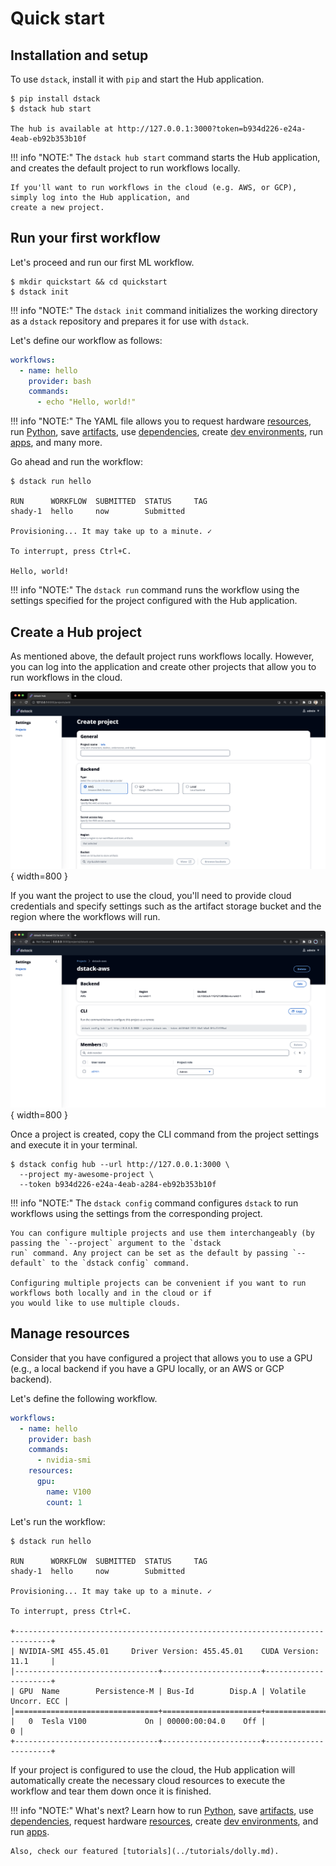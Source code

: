 # Quick start

## Installation and setup

To use `dstack`, install it with `pip` and start the Hub application.

<div class="termy">

```shell
$ pip install dstack
$ dstack hub start

The hub is available at http://127.0.0.1:3000?token=b934d226-e24a-4eab-eb92b353b10f
```

</div>

!!! info "NOTE:"
    The `dstack hub start` command starts the Hub application,
    and creates the default project to run workflows locally.

    If you'll want to run workflows in the cloud (e.g. AWS, or GCP), simply log into the Hub application, and 
    create a new project.

## Run your first workflow

Let's proceed and run our first ML workflow.

<div class="termy">

```shell
$ mkdir quickstart && cd quickstart
$ dstack init
```

</div>

!!! info "NOTE:"
    The `dstack init` command initializes the working directory as a `dstack` repository
    and prepares it for use with `dstack`.

Let's define our workflow as follows:

<div editor-title=".dstack/workflows/hello.yaml"> 

```yaml
workflows:
  - name: hello
    provider: bash
    commands:
      - echo "Hello, world!"
```

</div>

!!! info "NOTE:"
    The YAML file allows you to request hardware [resources](usage/resources.md), run [Python](usage/python.md),
    save [artifacts](usage/artifacts.md), use [dependencies](usage/deps.md), create [dev environments](usage/dev-environments.md),
    run [apps](usage/apps.md), and many more.

Go ahead and run the workflow:

<div class="termy">

```shell
$ dstack run hello

RUN      WORKFLOW  SUBMITTED  STATUS     TAG
shady-1  hello     now        Submitted     
 
Provisioning... It may take up to a minute. ✓

To interrupt, press Ctrl+C.

Hello, world!
```

</div>

!!! info "NOTE:"
    The `dstack run` command runs the workflow using the settings specified for the project configured with the
    Hub application.

## Create a Hub project

As mentioned above, the default project runs workflows locally.
However, you can log into the application and create other projects that allow you to run workflows in the cloud.

![](../assets/dstack_hub_create_project.png){ width=800 }

If you want the project to use the cloud, you'll need to provide cloud credentials and specify settings such as the
artifact storage bucket and the region where the workflows will run.

![](../assets/dstack_hub_view_project.png){ width=800 }

Once a project is created, copy the CLI command from the project settings and execute it in your terminal.

<div class="termy">

```shell
$ dstack config hub --url http://127.0.0.1:3000 \
  --project my-awesome-project \
  --token b934d226-e24a-4eab-a284-eb92b353b10f
```

</div>

!!! info "NOTE:"
    The `dstack config` command configures `dstack` to run workflows using the settings from
    the corresponding project.

    You can configure multiple projects and use them interchangeably (by passing the `--project` argument to the `dstack 
    run` command. Any project can be set as the default by passing `--default` to the `dstack config` command.

    Configuring multiple projects can be convenient if you want to run workflows both locally and in the cloud or if 
    you would like to use multiple clouds.


## Manage resources

Consider that you have configured a project that allows you to use a GPU (e.g., a local backend if you have a GPU
locally, or an AWS or GCP backend).

Let's define the following workflow.

<div editor-title=".dstack/workflows/hello.yaml"> 

```yaml
workflows:
  - name: hello
    provider: bash
    commands:
      - nvidia-smi
    resources:
      gpu:
        name: V100
        count: 1
```

</div>

Let's run the workflow:

<div class="termy">

```shell
$ dstack run hello

RUN      WORKFLOW  SUBMITTED  STATUS     TAG
shady-1  hello     now        Submitted     
 
Provisioning... It may take up to a minute. ✓

To interrupt, press Ctrl+C.

+------------------------------------------------------------------------------+
| NVIDIA-SMI 455.45.01     Driver Version: 455.45.01    CUDA Version: 11.1     |
|--------------------------------+----------------------+----------------------+
| GPU  Name        Persistence-M | Bus-Id        Disp.A | Volatile Uncorr. ECC |
|================================+======================+======================|
|   0  Tesla V100             On | 00000:00:04.0    Off |                    0 |
+--------------------------------+----------------------+----------------------+
```

</div>

If your project is configured to use the cloud, the Hub application will automatically create the necessary cloud
resources to execute the workflow and tear them down once it is finished.

!!! info "NOTE:"
    What's next? Learn how to run [Python](usage/python.md),
    save [artifacts](usage/artifacts.md), use [dependencies](usage/deps.md), request hardware [resources](usage/resources.md), 
    create [dev environments](usage/dev-environments.md), and run [apps](usage/apps.md).

    Also, check our featured [tutorials](../tutorials/dolly.md).